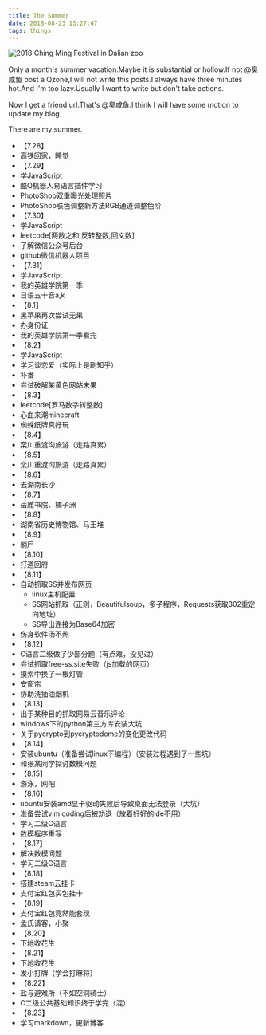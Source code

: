 ```yaml
---
title: The Summer
date: 2018-08-23 13:27:47
tags: things
---
```

![2018 Ching Ming Festival in Dalian zoo](https://cdn.jsdelivr.net/gh/roadwide/roadwide.github.io@master/img/The-Summer/b2698767ly1fujkwq4kj6j211y0lcq6q.jpg "me")

Only a month's summer vacation.Maybe it is substantial or hollow.If not @臭咸鱼 post a Qzone,I will not write this posts.I always have three minutes hot.And I'm too lazy.Usually I want to write but don't take actions.

Now I get a friend url.That's @臭咸鱼.I think I will have some motion to update my blog.

There are my summer.
<!--more-->
- 【7.28】
 - 高铁回家，睡觉
- 【7.29】
 - 学JavaScript
 - 酷Q机器人易语言插件学习
 - PhotoShop双重曝光处理照片
 - PhotoShop肤色调整新方法RGB通道调整色阶
- 【7.30】
 - 学JavaScript
 - leetcode[两数之和,反转整数,回文数]
 - 了解微信公众号后台
 - github微信机器人项目
- 【7.31】
 - 学JavaScript
 - 我的英雄学院第一季
 - 日语五十音a,k
- 【8.1】
 - 黑苹果再次尝试无果
 - 办身份证
 - 我的英雄学院第一季看完
- 【8.2】
 - 学JavaScript
 - 学习谈恋爱（实际上是刷知乎）
 - 补番
 - 尝试破解某黄色网站未果
- 【8.3】
 - leetcode[罗马数字转整数]
 - 心血来潮minecraft
 - 蜘蛛纸牌真好玩
- 【8.4】
 - 栾川重渡沟旅游（走路真累）
- 【8.5】
 - 栾川重渡沟旅游（走路真累）
- 【8.6】
 - 去湖南长沙
- 【8.7】
 - 岳麓书院、橘子洲
- 【8.8】
 - 湖南省历史博物馆、马王堆
- 【8.9】
 - 躺尸
- 【8.10】
 - 打道回府
- 【8.11】
 - 自动抓取SS并发布网页
   - linux主机配置
   - SS网站抓取（正则，Beautifulsoup，多子程序，Requests获取302重定向地址）
   - SS导出连接为Base64加密
 - 伤身软件汤不热
- 【8.12】
 - C语言二级做了少部分题（有点难，没见过）
 - 尝试抓取free-ss.site失败（js加载的网页）
 - 摸索中换了一根灯管
 - 安窗帘
 - 协助洗抽油烟机
- 【8.13】
 - 出于某种目的抓取网易云音乐评论
 - windows下的python第三方库安装大坑
 - 关于pycrypto到pycryptodome的变化更改代码
- 【8.14】
 - 安装ubuntu（准备尝试linux下编程）（安装过程遇到了一些坑）
 - 和张某同学探讨数模问题
- 【8.15】
 - 游泳，网吧
- 【8.16】
 - ubuntu安装amd显卡驱动失败后导致桌面无法登录（大坑）
 - 准备尝试vim coding后被劝退（放着好好的ide不用）
 - 学习二级C语言
 - 数模程序重写
- 【8.17】
 - 解决数模问题
 - 学习二级C语言
- 【8.18】
 - 搭建steam云挂卡
 - 支付宝红包买包挂卡
- 【8.19】
 - 支付宝红包竟然能套现
 - 孟氏请客，小聚
- 【8.20】
 - 下地收花生
- 【8.21】
 - 下地收花生
 - 发小打牌（学会打麻将）
- 【8.22】
 - 盐与避难所（不如空洞骑士）
 - C二级公共基础知识终于学完（混）
- 【8.23】
 - 学习markdown，更新博客
